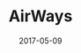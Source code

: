 ---
title: "AirWays"
lang: en
date: 2017-05-09
layout: project
permalink: /airways/
description: "It is an established fact too long ago that a reader will be distracted by the content of the text ..."

# Footer
call_to_action_title: You already know how we work
cal_to_action_subtitle: Start working with us

email: hola@turpialdev.com
email_subject: Hello%20Turpial%20Dev
phone_number_label: +58 (212) 754 1143
phone_number: +582127541143

sections:
    detail:
        image_pointer_1: Hello
        image_pointer_2: An other hello here
        synthesis_title: Here's a cool title
        synthesis: It is an established fact too long ago that a reader will be distracted by the content of the text It is an established fact too long ago that a reader will be distracted by the content of the text
        fun_fact: Sabías que.. en este proyecto utilizamos la tecnología ‘Lorem ipsum” para tal cosa texto aqui lorem ipsum para tal cosa texto aqui lorem ipsum.
        image_sm: /img/portfolio/airways/portafolio-airways-sm-@1x.jpg
        image_md: /img/portfolio/airways/portafolio-airways-md-@1x.jpg
        image_lg: /img/portfolio/airways/portafolio-airways-lg-@2x.jpg
        image_xl: /img/portfolio/airways/portafolio-airways-xl-@1x.jpg
    first_steps:
        title: First steps
        image: /img/portfolio/airways.png
        image_pointer: Hello
        synthesis_title: Aqui un titulo cool
        synthesis: Es un hecho establecido hace demasiado tiempo que un lector se distraerá con el contenido del texto Es un hecho establecido hace demasiado tiempo que un lector se distraerá con elcontenido del texto.
        fun_fact: Sabías que.. en este proyecto utilizamos la tecnología ‘Lorem ipsum” para tal cosa texto aqui lorem ipsum para tal cosa texto aqui lorem ipsum.
        image_sm: /img/portfolio/airways/portafolio-airways-sm-@1x.jpg
        image_md: /img/portfolio/airways/portafolio-airways-md-@1x.jpg
        image_lg: /img/portfolio/airways/portafolio-airways-lg-@2x.jpg
        image_xl: /img/portfolio/airways/portafolio-airways-xl-@1x.jpg
    design:
        title: Diseno por <br> principios
        steps:
            - content: Lorem ipsum dolor, sit amet consectetur adipisicing elit. Voluptatibus voluptatum nemo vel reprehenderit cumque maxime perferendis. Obcaecati delectus quia non laudantium porro, dicta quae autem nobis iusto ut harum sint!
            - content: Lorem ipsum dolor, sit amet consectetur adipisicing elit. Voluptatibus voluptatum nemo vel reprehenderit cumque maxime perferendis.
            - content: Lorem ipsum dolor, sit amet consectetur adipisicing elit. Voluptatibus voluptatum nemo vel reprehenderit cumque maxime perferendis. Obcaecati delectus quia non laudantium porro.
    technologies:
        title: Tech
        image: /img/portfolio/airways.png
        synthesis_title: Aqui un titulo cool
        synthesis: Es un hecho establecido hace demasiado tiempo que un lector se distraerá con el contenido del texto Es un hecho establecido hace demasiado tiempo que un lector se distraerá con elcontenido del texto.
        fun_fact: Sabías que.. en este proyecto utilizamos la tecnología ‘Lorem ipsum” para tal cosa texto aqui lorem ipsum para tal cosa texto aqui lorem ipsum.
        tools:
            - name: Django
            - name: Angular4
            - name: Ionic
            # ----------- limit 3 -------------
            - name: Sketch
        image_sm: /img/portfolio/airways/portafolio-airways-sm-@1x.jpg
        image_md: /img/portfolio/airways/portafolio-airways-md-@1x.jpg
        image_lg: /img/portfolio/airways/portafolio-airways-lg-@2x.jpg
        image_xl: /img/portfolio/airways/portafolio-airways-xl-@1x.jpg
    results:
        title: Results
        quote: Sabías que.. en este proyecto utilizamos la tecnología ‘Lorem ipsum” para tal cosa texto aqui lorem ipsum para tal cosa texto aqui lorem ipsum.
        external_button_label: Widu, CCO.
        external_button_link: https://google.com
        image_sm: /img/portfolio/airways/portafolio-airways-sm-@1x.jpg
        image_md: /img/portfolio/airways/portafolio-airways-md-@1x.jpg
        image_lg: /img/portfolio/airways/portafolio-airways-lg-@2x.jpg
        image_xl: /img/portfolio/airways/portafolio-airways-xl-@1x.jpg
---